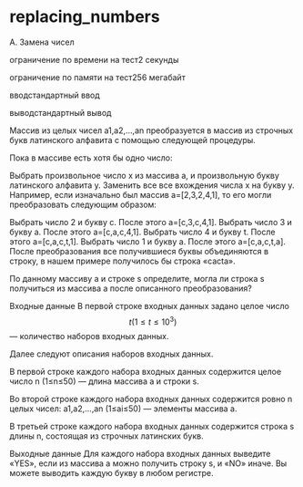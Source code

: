 # replacing_numbers
A. Замена чисел

ограничение по времени на тест2 секунды

ограничение по памяти на тест256 мегабайт

вводстандартный ввод

выводстандартный вывод

Массив из целых чисел a1,a2,…,an преобразуется в массив из строчных букв латинского алфавита с помощью следующей процедуры.

Пока в массиве есть хотя бы одно число:

Выбрать произвольное число x из массива a, и произвольную букву латинского алфавита y.
Заменить все все вхождения числа x на букву y.
Например, если изначально был массив a=[2,3,2,4,1], то его могли преобразовать следующим образом:

Выбрать число 2 и букву c. После этого a=[c,3,c,4,1].
Выбрать число 3 и букву a. После этого a=[c,a,c,4,1].
Выбрать число 4 и букву t. После этого a=[c,a,c,t,1].
Выбрать число 1 и букву a. После этого a=[c,a,c,t,a].
После преобразования все получившиеся буквы объединяются в строку, в нашем примере получилось бы строка «cacta».

По данному массиву a и строке s определите, могла ли строка s получиться из массива a после описанного преобразования?

Входные данные
В первой строке входных данных задано целое число $$ t (1\leq t \leq 10^3) $$ — количество наборов входных данных.

Далее следуют описания наборов входных данных.

В первой строке каждого набора входных данных содержится целое число n (1≤n≤50) — длина массива a и строки s.

Во второй строке каждого набора входных данных содержится ровно n целых чисел: a1,a2,…,an (1≤ai≤50) — элементы массива a.

В третьей строке каждого набора входных данных содержится строка s длины n, состоящая из строчных латинских букв.

Выходные данные
Для каждого набора входных данных выведите «YES», если из массива a можно получить строку s, и «NO» иначе. Вы можете выводить каждую букву в любом регистре.
